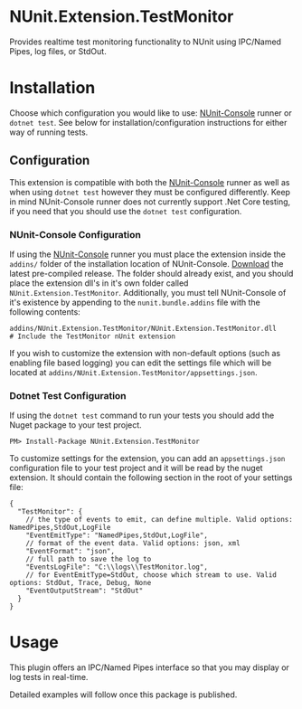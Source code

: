# NUnit.Extension.TestMonitor
Provides realtime test monitoring functionality to NUnit using IPC/Named Pipes, log files, or StdOut.

# Installation

Choose which configuration you would like to use: [NUnit-Console](https://github.com/nunit/nunit-console) runner or `dotnet test`. See below for installation/configuration instructions for either way of running tests.

## Configuration

This extension is compatible with both the [NUnit-Console](https://github.com/nunit/nunit-console) runner as well as when using `dotnet test` however they must be configured differently. Keep in mind NUnit-Console runner does not currently support .Net Core testing, if you need that you should use the `dotnet test` configuration.

### NUnit-Console Configuration

If using the [NUnit-Console](https://github.com/nunit/nunit-console) runner you must place the extension inside the `addins/` folder of the installation location of NUnit-Console. [Download](https://github.com/replaysMike/NUnit.Extension.TestMonitor/releases) the latest pre-compiled release. The folder should already exist, and you should place the extension dll's in it's own folder called `NUnit.Extension.TestMonitor`. Additionally, you must tell NUnit-Console of it's existence by appending to the `nunit.bundle.addins` file with the following contents:

```
addins/NUnit.Extension.TestMonitor/NUnit.Extension.TestMonitor.dll      # Include the TestMonitor nUnit extension
```
If you wish to customize the extension with non-default options (such as enabling file based logging) you can edit the settings file which will be located at `addins/NUnit.Extension.TestMonitor/appsettings.json`.

### Dotnet Test Configuration

If using the `dotnet test` command to run your tests you should add the Nuget package to your test project. 

```
PM> Install-Package NUnit.Extension.TestMonitor
```

To customize settings for the extension, you can add an `appsettings.json` configuration file to your test project and it will be read by the nuget extension. It should contain the following section in the root of your settings file:

```
{
  "TestMonitor": {
    // the type of events to emit, can define multiple. Valid options: NamedPipes,StdOut,LogFile
    "EventEmitType": "NamedPipes,StdOut,LogFile",
    // format of the event data. Valid options: json, xml
    "EventFormat": "json",
    // full path to save the log to
    "EventsLogFile": "C:\\logs\\TestMonitor.log",
    // for EventEmitType=StdOut, choose which stream to use. Valid options: StdOut, Trace, Debug, None
    "EventOutputStream": "StdOut"
  }
}
```

# Usage

This plugin offers an IPC/Named Pipes interface so that you may display or log tests in real-time.

Detailed examples will follow once this package is published.
